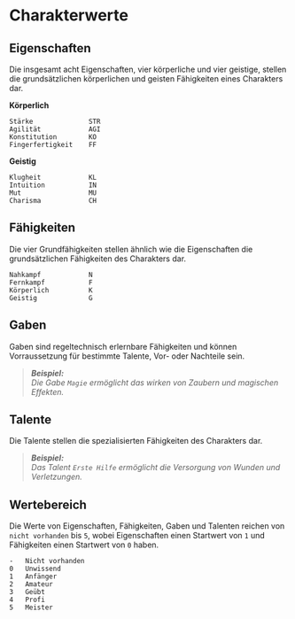 # Charakterwerte

## Eigenschaften

Die insgesamt acht Eigenschaften, vier körperliche und vier geistige, 
stellen die grundsätzlichen körperlichen und geisten Fähigkeiten eines Charakters dar.

**Körperlich**
```
Stärke              STR
Agilität            AGI
Konstitution        KO
Fingerfertigkeit    FF
```

**Geistig**
```
Klugheit            KL
Intuition           IN
Mut                 MU
Charisma            CH
```


## Fähigkeiten

Die vier Grundfähigkeiten stellen ähnlich wie die Eigenschaften die grundsätzlichen Fähigkeiten des Charakters dar.

```
Nahkampf            N
Fernkampf           F
Körperlich          K
Geistig             G
```


## Gaben

Gaben sind regeltechnisch erlernbare Fähigkeiten und können Vorraussetzung für bestimmte Talente, Vor- oder Nachteile sein.

> ***Beispiel:***  
> *Die Gabe `Magie` ermöglicht das wirken von Zaubern und magischen Effekten.*


## Talente

Die Talente stellen die spezialisierten Fähigkeiten des Charakters dar.

> ***Beispiel:***  
> *Das Talent `Erste Hilfe` ermöglicht die Versorgung von Wunden und Verletzungen.*


## Wertebereich

Die Werte von Eigenschaften, Fähigkeiten, Gaben und Talenten reichen von `nicht vorhanden` bis `5`,
wobei Eigenschaften einen Startwert von `1` und Fähigkeiten einen Startwert von `0` haben.

```
-   Nicht vorhanden
0   Unwissend
1   Anfänger
2   Amateur
3   Geübt
4   Profi
5   Meister
```
